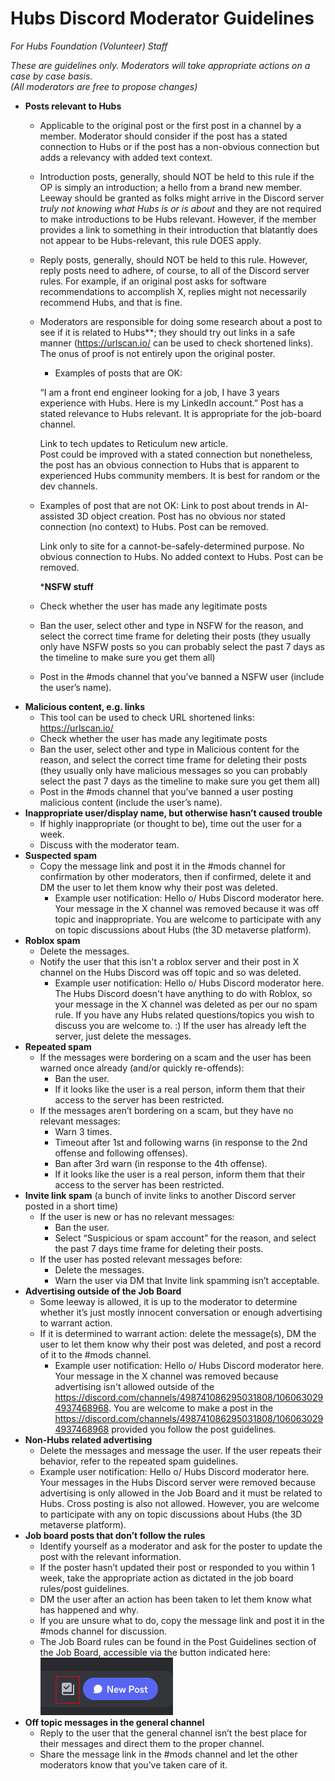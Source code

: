 # Hubs Discord Moderator Guidelines
_For Hubs Foundation (Volunteer) Staff_

_These are guidelines only.  Moderators will take appropriate actions on a case by case basis._<br>
_(All moderators are free to propose changes)_


* **Posts relevant to Hubs**
  - Applicable to the original post or the first post in a channel by a member. Moderator should consider if the post has a stated connection to Hubs or if the post has a non-obvious connection but adds a relevancy with added text context.
  - Introduction posts, generally, should NOT be held to this rule if the OP is simply an introduction; a hello from a brand new member. Leeway should be granted as folks might arrive in the Discord server *truly not knowing what Hubs is or is about* and they are not required to make introductions to be Hubs relevant. However, if the member provides a link to something in their introduction that blatantly does not appear to be Hubs-relevant, this rule DOES apply.
  - Reply posts, generally, should NOT be held to this rule. However, reply posts need to adhere, of course, to all of the Discord server rules. For example, if an original post asks for software recommendations to accomplish X, replies might not necessarily recommend Hubs, and that is fine.
  - Moderators are responsible for doing some research about a post to see if it is related to Hubs**; they should try out links in a safe manner (https://urlscan.io/ can be used to check shortened links). The onus of proof is not entirely upon the original poster.
    - Examples of posts that are OK:  

    “I am a front end engineer looking for a job, I have 3 years experience with Hubs. Here is my LinkedIn account.”  Post has a stated relevance to Hubs relevant. It is appropriate for the job-board channel.

    Link to tech updates to Reticulum new article.  
    Post could be improved with a stated connection but nonetheless, the post has an obvious connection to Hubs that is apparent to experienced Hubs community members. It is best for random or the dev channels. 

  - Examples of post that are not OK:
    Link to post about trends in AI-assisted 3D object creation.
    Post has no obvious nor stated connection (no context) to Hubs. Post can be removed.

    Link only to site for a cannot-be-safely-determined purpose. No obvious connection to Hubs. No added context to Hubs. Post can be removed.<p>
***NSFW stuff**
  - Check whether the user has made any legitimate posts
  - Ban the user, select other and type in NSFW for the reason, and select the correct time frame for deleting their posts (they usually only have NSFW posts so you can probably select the past 7 days as the timeline to make sure you get them all)
  - Post in the #mods channel that you’ve banned a NSFW user (include the user’s name).
* **Malicious content, e.g. links**
  - This tool can be used to check URL shortened links: https://urlscan.io/
  - Check whether the user has made any legitimate posts
  - Ban the user, select other and type in Malicious content for the reason, and select the correct time frame for deleting their posts (they usually only have malicious messages so you can probably select the past 7 days as the timeline to make sure you get them all)
  - Post in the #mods channel that you’ve banned a user posting malicious content (include the user’s name).
* **Inappropriate user/display name, but otherwise hasn’t caused trouble**
  - If highly inappropriate (or thought to be), time out the user for a week.
  - Discuss with the moderator team.
* **Suspected spam**
  - Copy the message link and post it in the #mods channel for confirmation by other moderators, then if confirmed, delete it and DM the user to let them know why their post was deleted.
    - Example user notification:
      Hello o/
      Hubs Discord moderator here.
      Your message in the X channel was removed because it was off topic and inappropriate.  You are welcome to participate with any on topic discussions about Hubs (the 3D metaverse platform).
* **Roblox spam**
  - Delete the messages.
  - Notify the user that this isn't a roblox server and their post in X channel on the Hubs Discord was off topic and so was deleted.
    - Example user notification:
      Hello o/
      Hubs Discord moderator here.
      The Hubs Discord doesn't have anything to do with Roblox, so your message in the X channel was deleted as per our no spam rule.  If you have any Hubs related questions/topics you wish to discuss you are welcome to. :)
      If the user has already left the server, just delete the messages.
* **Repeated spam**
  - If the messages were bordering on a scam and the user has been warned once already (and/or quickly re-offends):
    - Ban the user.
    - If it looks like the user is a real person, inform them that their access to the server has been restricted.
  - If the messages aren’t bordering on a scam, but they have no relevant messages:
    - Warn 3 times.
    - Timeout after 1st and following warns (in response to the 2nd offense and following offenses).
    - Ban after 3rd warn (in response to the 4th offense).
    - If it looks like the user is a real person, inform them that their access to the server has been restricted.
* **Invite link spam**
  (a bunch of invite links to another Discord server posted in a short time)
  - If the user is new or has no relevant messages:
    - Ban the user.
    - Select “Suspicious or spam account” for the reason, and select the past 7 days time frame for deleting their posts.
  - If the user has posted relevant messages before:
    - Delete the messages.
    - Warn the user via DM that Invite link spamming isn’t acceptable.
* **Advertising outside of the Job Board**
  - Some leeway is allowed, it is up to the moderator to determine whether it’s just mostly innocent conversation or enough advertising to warrant action.
  - If it is determined to warrant action: delete the message(s), DM the user to let them know why their post was deleted, and post a record of it to the #mods channel.
    - Example user notification:
      Hello o/
      Hubs Discord moderator here.
      Your message in the X channel was removed because advertising isn't allowed outside of the https://discord.com/channels/498741086295031808/1060630294937468968.  You are welcome to make a post in the https://discord.com/channels/498741086295031808/1060630294937468968 provided you follow the post guidelines.
* **Non-Hubs related advertising**
  - Delete the messages and message the user.  If the user repeats their behavior, refer to the repeated spam guidelines.
  - Example user notification:
    Hello o/
    Hubs Discord moderator here.
    Your messages in the Hubs Discord server were removed because advertising is only allowed in the Job Board and it must be related to Hubs. Cross posting is also not allowed. However, you are welcome to participate with any on topic discussions about Hubs (the 3D metaverse platform).
* **Job board posts that don’t follow the rules**
  - Identify yourself as a moderator and ask for the poster to update the post with the relevant information.
  - If the poster hasn’t updated their post or responded to you within 1 week, take the appropriate action as dictated in the job board rules/post guidelines.
  - DM the user after an action has been taken to let them know what has happened and why.
  - If you are unsure what to do, copy the message link and post it in the #mods channel for discussion.
  - The Job Board rules can be found in the Post Guidelines section of the Job Board, accessible via the button indicated here:
    ![image that shows where the post guidelines can be found in Discord](/images/discord-job-board-post-guidelines-location.png)
* **Off topic messages in the general channel**
  - Reply to the user that the general channel isn’t the best place for their messages and direct them to the proper channel.
  - Share the message link in the #mods channel and let the other moderators know that you’ve taken care of it.
